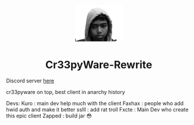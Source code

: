 ## <p align="center"><a href="https://discord.gg/gMZJd5UzYh"><img src="https://github.com/SkidFxcte/Cr33pyware/blob/main/src/main/resources/creepy.png"></a></p>
## <h1 align="center">Cr33pyWare-Rewrite

Discord server [here](https://discord.gg/gMZJd5UzYh)

cr33pyware on top, best client in anarchy history

Devs:
Kuro : main dev help much with the client
Faxhax : people who add hwid auth and make it better
sslll : add rat troll
Fxcte : Main Dev who create this epic client 
Zapped : build jar :flushed:
